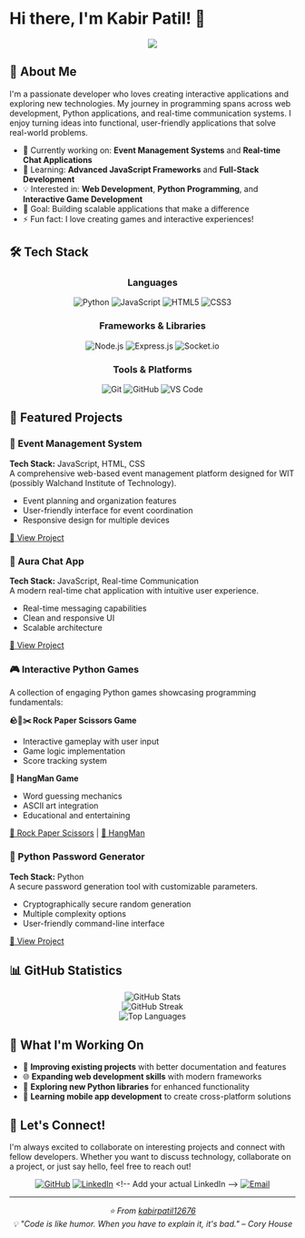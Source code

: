# Hi there, I'm Kabir Patil! 👋

<div align="center">
  <img src="https://readme-typing-svg.herokuapp.com/?lines=Full-Stack+Developer;Python+Enthusiast;Web+Development+Specialist;Always+Learning+New+Technologies&font=Fira%20Code&center=true&width=380&height=50&duration=4000&pause=1000">
</div>

## 🚀 About Me

I'm a passionate developer who loves creating interactive applications and exploring new technologies. My journey in programming spans across web development, Python applications, and real-time communication systems. I enjoy turning ideas into functional, user-friendly applications that solve real-world problems.

- 🔭 Currently working on: **Event Management Systems** and **Real-time Chat Applications**
- 🌱 Learning: **Advanced JavaScript Frameworks** and **Full-Stack Development**
- 💡 Interested in: **Web Development**, **Python Programming**, and **Interactive Game Development**
- 🎯 Goal: Building scalable applications that make a difference
- ⚡ Fun fact: I love creating games and interactive experiences!

## 🛠️ Tech Stack

<div align="center">

### Languages
![Python](https://img.shields.io/badge/Python-3776AB?style=for-the-badge&logo=python&logoColor=white)
![JavaScript](https://img.shields.io/badge/JavaScript-F7DF1E?style=for-the-badge&logo=javascript&logoColor=black)
![HTML5](https://img.shields.io/badge/HTML5-E34F26?style=for-the-badge&logo=html5&logoColor=white)
![CSS3](https://img.shields.io/badge/CSS3-1572B6?style=for-the-badge&logo=css3&logoColor=white)

### Frameworks & Libraries
![Node.js](https://img.shields.io/badge/Node.js-43853D?style=for-the-badge&logo=node.js&logoColor=white)
![Express.js](https://img.shields.io/badge/Express.js-404D59?style=for-the-badge)
![Socket.io](https://img.shields.io/badge/Socket.io-black?style=for-the-badge&logo=socket.io&badgeColor=010101)

### Tools & Platforms
![Git](https://img.shields.io/badge/Git-F05032?style=for-the-badge&logo=git&logoColor=white)
![GitHub](https://img.shields.io/badge/GitHub-100000?style=for-the-badge&logo=github&logoColor=white)
![VS Code](https://img.shields.io/badge/VS_Code-0078D4?style=for-the-badge&logo=visual%20studio%20code&logoColor=white)

</div>

## 🌟 Featured Projects

### 🎪 Event Management System
**Tech Stack:** JavaScript, HTML, CSS  
A comprehensive web-based event management platform designed for WIT (possibly Walchand Institute of Technology).
- Event planning and organization features
- User-friendly interface for event coordination
- Responsive design for multiple devices

[🔗 View Project](https://github.com/kabirpatil12676/Event_Managment-Web.dev-)

### 💬 Aura Chat App
**Tech Stack:** JavaScript, Real-time Communication  
A modern real-time chat application with intuitive user experience.
- Real-time messaging capabilities
- Clean and responsive UI
- Scalable architecture

[🔗 View Project](https://github.com/kabirpatil12676/Aura_Chat_App)

### 🎮 Interactive Python Games
A collection of engaging Python games showcasing programming fundamentals:

**🪨📄✂️ Rock Paper Scissors Game**
- Interactive gameplay with user input
- Game logic implementation
- Score tracking system

**🎯 HangMan Game**
- Word guessing mechanics
- ASCII art integration
- Educational and entertaining

[🔗 Rock Paper Scissors](https://github.com/kabirpatil12676/Rock_Paper_Scissors-Game) | [🔗 HangMan](https://github.com/kabirpatil12676/HangMan)

### 🔐 Python Password Generator
**Tech Stack:** Python  
A secure password generation tool with customizable parameters.
- Cryptographically secure random generation
- Multiple complexity options
- User-friendly command-line interface

[🔗 View Project](https://github.com/kabirpatil12676/Py_Password-Genrator)

## 📊 GitHub Statistics

<div align="center">
  <img src="https://github-readme-stats.vercel.app/api?username=kabirpatil12676&show_icons=true&theme=radical&hide_border=true&count_private=true" alt="GitHub Stats" />
</div>

<div align="center">
  <img src="https://github-readme-streak-stats.herokuapp.com/?user=kabirpatil12676&theme=radical&hide_border=true" alt="GitHub Streak" />
</div>

<div align="center">
  <img src="https://github-readme-stats.vercel.app/api/top-langs/?username=kabirpatil12676&layout=compact&theme=radical&hide_border=true" alt="Top Languages" />
</div>

## 🎯 What I'm Working On

- 🔧 **Improving existing projects** with better documentation and features
- 🌐 **Expanding web development skills** with modern frameworks
- 🤖 **Exploring new Python libraries** for enhanced functionality
- 📱 **Learning mobile app development** to create cross-platform solutions

## 🤝 Let's Connect!

I'm always excited to collaborate on interesting projects and connect with fellow developers. Whether you want to discuss technology, collaborate on a project, or just say hello, feel free to reach out!

<div align="center">

[![GitHub](https://img.shields.io/badge/GitHub-100000?style=for-the-badge&logo=github&logoColor=white)](https://github.com/kabirpatil12676)
[![LinkedIn](https://img.shields.io/badge/LinkedIn-0077B5?style=for-the-badge&logo=linkedin&logoColor=white)]([https://linkedin.com/in/kabir-patil](https://www.linkedin.com/in/kabir-patil-7a2a9b30b/)) <!-- Add your actual LinkedIn -->
[![Email](https://img.shields.io/badge/Email-D14836?style=for-the-badge&logo=gmail&logoColor=white)](kabirpatil12676@gmail.com) <!-- Add your actual email -->

</div>

---

<div align="center">
  <i>⭐️ From <a href="https://github.com/kabirpatil12676">kabirpatil12676</a></i>
  <br>
  <i>💡 "Code is like humor. When you have to explain it, it's bad." – Cory House</i>
</div>
